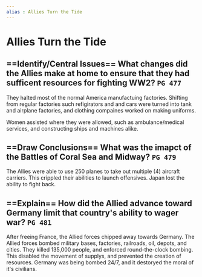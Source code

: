 ```yaml
---
alias : Allies Turn the Tide
---
```

# Allies Turn the Tide

## ==Identify/Central Issues== What changes did the Allies make at home to ensure that they had sufficent resources for fighting WW2? `PG 477`
They halted most of the normal America manufactuing factories. Shifting from regular factories such refigirators and and cars were turned into tank and airplane factories, and clothing compaines worked on making uniforms.

Women assisted where they were allowed, such as ambulance/medical services, and constructing ships and machines alike. 
## ==Draw Conclusions== What was the imapct of the Battles of Coral Sea and Midway? `PG 479`
The Allies were able to use 250 planes to take out multiple (4) aircraft carriers. This crippled their abilities to launch offensives. Japan lost the ability to fight back.
## ==Explain== How did the Allied advance toward Germany limit that country's ability to wager war? `PG 481`
After freeing France, the Allied forces chipped away towards Germany. The Allied forces bombed military bases, factories, railroads, oil, depots, and cities. They killed 135,000 people, and enforced round-the-clock bombing. This disabled the movement of supplys, and prevented the creation of resources. Germany was being bombed 24/7, and it destoryed the moral of it's civilians.